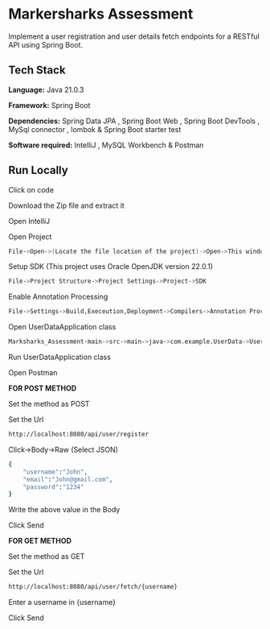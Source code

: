 
# Markersharks Assessment

Implement a user registration and user details fetch endpoints for a RESTful API using Spring Boot.


## Tech Stack



**Language:** Java 21.0.3

**Framework:** Spring Boot

**Dependencies:** Spring Data JPA , Spring Boot Web , Spring Boot DevTools , MySql connector , lombok & Spring Boot starter test

**Software required:** IntelliJ , MySQL Workbench & Postman 


## Run Locally

Click on code

Download the Zip file and extract it 

Open IntelliJ

Open Project
```bash
File->Open->(Locate the file location of the project)->Open->This window
```
Setup SDK (This project uses Oracle OpenJDK version 22.0.1)
```bash
File->Project Structure->Project Settings->Project->SDK
```
Enable Annotation Processing
```bash
File->Settings->Build,Execeution,Deployment->Compilers->Annotation Processors->Enable Annotation Processing->Apply->Ok
```
Open UserDataApplication class
```bash
Marksharks_Assessment-main->src->main->java->com.example.UserData->UserDataApplication
```
Run UserDataApplication class

Open Postman

**FOR POST METHOD**

Set the method as POST

Set the Url
```bash
http://localhost:8080/api/user/register
```

Click->Body->Raw (Select JSON)
```bash
{
    "username":"John",
    "email":"John@gmail.com",
    "password":"1234"
}
```
Write the above value in the Body

Click Send

**FOR GET METHOD**

Set the method as GET

Set the Url
```bash
http://localhost:8080/api/user/fetch/{username}
```
Enter a username in {username}

Click Send
